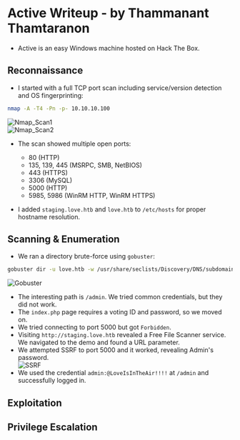 # Active Writeup - by Thammanant Thamtaranon  
- Active is an easy Windows machine hosted on Hack The Box.

## Reconnaissance  
- I started with a full TCP port scan including service/version detection and OS fingerprinting:
```bash
nmap -A -T4 -Pn -p- 10.10.10.100
```
![Nmap_Scan1](Nmap_Scan1.png)  
![Nmap_Scan2](Nmap_Scan2.png)  
- The scan showed multiple open ports:  
  - 80 (HTTP)  
  - 135, 139, 445 (MSRPC, SMB, NetBIOS)  
  - 443 (HTTPS)  
  - 3306 (MySQL)  
  - 5000 (HTTP)  
  - 5985, 5986 (WinRM HTTP, WinRM HTTPS)

- I added `staging.love.htb` and `love.htb` to `/etc/hosts` for proper hostname resolution.

## Scanning & Enumeration  
- We ran a directory brute-force using `gobuster`:
```bash 
gobuster dir -u love.htb -w /usr/share/seclists/Discovery/DNS/subdomains-top1million-20000.txt -t 50
```
![Gobuster](Gobuster.png)  
- The interesting path is `/admin`. We tried common credentials, but they did not work.  
- The `index.php` page requires a voting ID and password, so we moved on.  
- We tried connecting to port 5000 but got `Forbidden`.  
- Visiting `http://staging.love.htb` revealed a Free File Scanner service. We navigated to the demo and found a URL parameter.  
- We attempted SSRF to port 5000 and it worked, revealing Admin's password.  
![SSRF](SSRF.png)  
- We used the credential `admin:@LoveIsInTheAir!!!!` at `/admin` and successfully logged in.

## Exploitation  


## Privilege Escalation  
